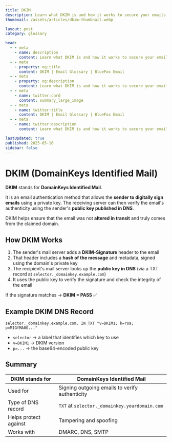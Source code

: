 ```yaml
---
title: DKIM
description: Learn what DKIM is and how it works to secure your emails.
thumbnail: /assets/articles/dkim-thumbnail.webp

layout: post
category: glossary

head:
  - - meta
    - name: description
      content: Learn what DKIM is and how it works to secure your emails.
  - - meta
    - property: og:title
      content: DKIM | Email Glossary | BlueFox Email
  - - meta
    - property: og:description
      content: Learn what DKIM is and how it works to secure your emails.
  - - meta
    - name: twitter:card
      content: summary_large_image
  - - meta
    - name: twitter:title
      content: DKIM | Email Glossary | BlueFox Email
  - - meta
    - name: twitter:description
      content: Learn what DKIM is and how it works to secure your emails.

lastUpdated: true
published: 2025-05-16
sidebar: false
---
```


# DKIM (DomainKeys Identified Mail)

**DKIM** stands for **DomainKeys Identified Mail**.

It is an email authentication method that allows the **sender to digitally sign emails** using a private key. The receiving server can then verify the email's authenticity using the sender's **public key published in DNS**.

DKIM helps ensure that the email was not **altered in transit** and truly comes from the claimed domain.

## How DKIM Works

1. The sender's mail server adds a **DKIM-Signature** header to the email
2. That header includes a **hash of the message** and metadata, signed using the domain's private key
3. The recipient's mail server looks up the **public key in DNS** (via a TXT record at `selector._domainkey.example.com`)
4. It uses the public key to verify the signature and check the integrity of the email

If the signature matches → **DKIM = PASS** ✅

## Example DKIM DNS Record

```dns
selector._domainkey.example.com. IN TXT "v=DKIM1; k=rsa; p=MIGfMA0G..."
```

- `selector` → a label that identifies which key to use
- `v=DKIM1` → DKIM version
- `p=...` → the base64-encoded public key

## Summary

| DKIM stands for       | **DomainKeys Identified Mail**                          |
|------------------------|----------------------------------------------------------|
| Used for               | Signing outgoing emails to verify authenticity          |
| Type of DNS record     | `TXT` at `selector._domainkey.yourdomain.com`           |
| Helps protect against  | Tampering and spoofing                                   |
| Works with             | DMARC, DNS, SMTP                                         |
